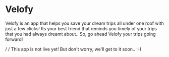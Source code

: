 # Velofy
Velofy is an app that helps you save your dream trips all under one roof with just a few clicks! Its your best friend that reminds you timely of your trips that you had always dreamt about.. So, go ahead Velofy your trips going forward!

/
/
This app is not live yet! But don't worry, we'll get to it soon.. :-)